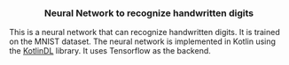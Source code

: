 <div align="center">

### Neural Network to recognize handwritten digits

</div>

This is a neural network that can recognize handwritten digits. It is trained on the MNIST dataset. The neural network is implemented in Kotlin using the [KotlinDL](https://github.com/Kotlin/kotlindl) library. It uses Tensorflow as the backend.

